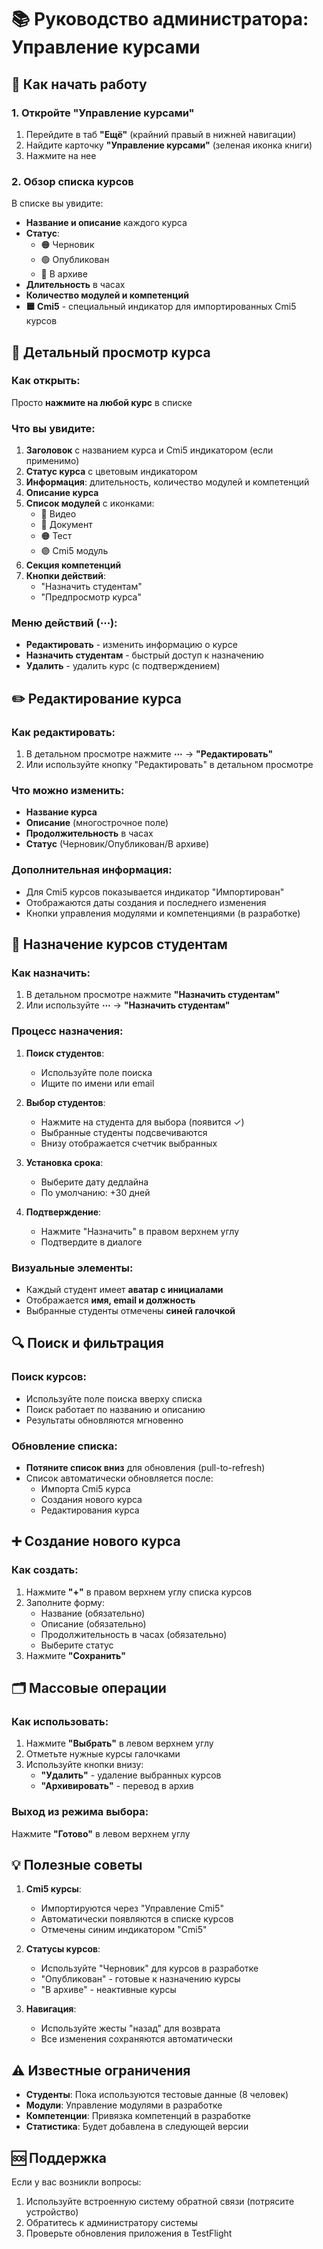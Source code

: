 # 📚 Руководство администратора: Управление курсами

## 🚀 Как начать работу

### 1. Откройте "Управление курсами"
1. Перейдите в таб **"Ещё"** (крайний правый в нижней навигации)
2. Найдите карточку **"Управление курсами"** (зеленая иконка книги)
3. Нажмите на нее

### 2. Обзор списка курсов
В списке вы увидите:
- **Название и описание** каждого курса
- **Статус**: 
  - 🟠 Черновик
  - 🟢 Опубликован  
  - 🔘 В архиве
- **Длительность** в часах
- **Количество модулей и компетенций**
- **🟦 Cmi5** - специальный индикатор для импортированных Cmi5 курсов

## 📖 Детальный просмотр курса

### Как открыть:
Просто **нажмите на любой курс** в списке

### Что вы увидите:
1. **Заголовок** с названием курса и Cmi5 индикатором (если применимо)
2. **Статус курса** с цветовым индикатором
3. **Информация**: длительность, количество модулей и компетенций
4. **Описание курса**
5. **Список модулей** с иконками:
   - 🔴 Видео
   - 🔵 Документ
   - 🟠 Тест
   - 🟣 Cmi5 модуль
6. **Секция компетенций**
7. **Кнопки действий**:
   - "Назначить студентам"
   - "Предпросмотр курса"

### Меню действий (⋯):
- **Редактировать** - изменить информацию о курсе
- **Назначить студентам** - быстрый доступ к назначению
- **Удалить** - удалить курс (с подтверждением)

## ✏️ Редактирование курса

### Как редактировать:
1. В детальном просмотре нажмите **⋯** → **"Редактировать"**
2. Или используйте кнопку "Редактировать" в детальном просмотре

### Что можно изменить:
- **Название курса**
- **Описание** (многострочное поле)
- **Продолжительность** в часах
- **Статус** (Черновик/Опубликован/В архиве)

### Дополнительная информация:
- Для Cmi5 курсов показывается индикатор "Импортирован"
- Отображаются даты создания и последнего изменения
- Кнопки управления модулями и компетенциями (в разработке)

## 👥 Назначение курсов студентам

### Как назначить:
1. В детальном просмотре нажмите **"Назначить студентам"**
2. Или используйте **⋯** → **"Назначить студентам"**

### Процесс назначения:
1. **Поиск студентов**:
   - Используйте поле поиска
   - Ищите по имени или email
   
2. **Выбор студентов**:
   - Нажмите на студента для выбора (появится ✓)
   - Выбранные студенты подсвечиваются
   - Внизу отображается счетчик выбранных
   
3. **Установка срока**:
   - Выберите дату дедлайна
   - По умолчанию: +30 дней
   
4. **Подтверждение**:
   - Нажмите "Назначить" в правом верхнем углу
   - Подтвердите в диалоге

### Визуальные элементы:
- Каждый студент имеет **аватар с инициалами**
- Отображается **имя, email и должность**
- Выбранные студенты отмечены **синей галочкой**

## 🔍 Поиск и фильтрация

### Поиск курсов:
- Используйте поле поиска вверху списка
- Поиск работает по названию и описанию
- Результаты обновляются мгновенно

### Обновление списка:
- **Потяните список вниз** для обновления (pull-to-refresh)
- Список автоматически обновляется после:
  - Импорта Cmi5 курса
  - Создания нового курса
  - Редактирования курса

## ➕ Создание нового курса

### Как создать:
1. Нажмите **"+"** в правом верхнем углу списка курсов
2. Заполните форму:
   - Название (обязательно)
   - Описание (обязательно)
   - Продолжительность в часах (обязательно)
   - Выберите статус
3. Нажмите **"Сохранить"**

## 🗂️ Массовые операции

### Как использовать:
1. Нажмите **"Выбрать"** в левом верхнем углу
2. Отметьте нужные курсы галочками
3. Используйте кнопки внизу:
   - **"Удалить"** - удаление выбранных курсов
   - **"Архивировать"** - перевод в архив

### Выход из режима выбора:
Нажмите **"Готово"** в левом верхнем углу

## 💡 Полезные советы

1. **Cmi5 курсы**:
   - Импортируются через "Управление Cmi5"
   - Автоматически появляются в списке курсов
   - Отмечены синим индикатором "Cmi5"

2. **Статусы курсов**:
   - Используйте "Черновик" для курсов в разработке
   - "Опубликован" - готовые к назначению курсы
   - "В архиве" - неактивные курсы

3. **Навигация**:
   - Используйте жесты "назад" для возврата
   - Все изменения сохраняются автоматически

## ⚠️ Известные ограничения

- **Студенты**: Пока используются тестовые данные (8 человек)
- **Модули**: Управление модулями в разработке
- **Компетенции**: Привязка компетенций в разработке
- **Статистика**: Будет добавлена в следующей версии

## 🆘 Поддержка

Если у вас возникли вопросы:
1. Используйте встроенную систему обратной связи (потрясите устройство)
2. Обратитесь к администратору системы
3. Проверьте обновления приложения в TestFlight 